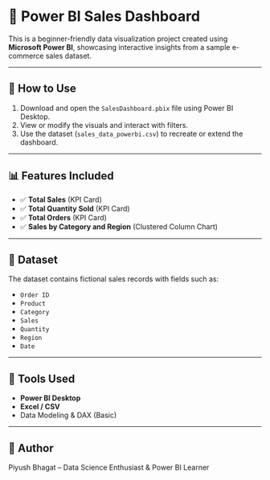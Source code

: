 # 💼 Power BI Sales Dashboard

This is a beginner-friendly data visualization project created using **Microsoft Power BI**, showcasing interactive insights from a sample e-commerce sales dataset.

---

## 🚀 How to Use

1. Download and open the `SalesDashboard.pbix` file using Power BI Desktop.
2. View or modify the visuals and interact with filters.
3. Use the dataset (`sales_data_powerbi.csv`) to recreate or extend the dashboard.

---

## 📊 Features Included

- ✅ **Total Sales** (KPI Card)
- ✅ **Total Quantity Sold** (KPI Card)
- ✅ **Total Orders** (KPI Card)
- ✅ **Sales by Category and Region** (Clustered Column Chart)

---

## 📂 Dataset

The dataset contains fictional sales records with fields such as:

- `Order ID`
- `Product`
- `Category`
- `Sales`
- `Quantity`
- `Region`
- `Date`

---

## 📌 Tools Used

- **Power BI Desktop**
- **Excel / CSV**
- Data Modeling & DAX (Basic)

---

## 🙌 Author

Piyush Bhagat – Data Science Enthusiast & Power BI Learner

